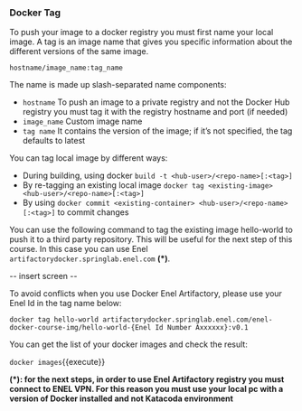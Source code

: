 ### Docker Tag
To push your image to a docker registry you must first name your local image.
A tag is an image name that gives you specific information about the different versions of the
same image.

`hostname/image_name:tag_name`

The name is made up slash-separated name components:
- `hostname` To push an image to a private registry and not the Docker Hub registry you 
  must tag it with the registry hostname and port (if needed)
- `image_name` Custom image name
- `tag name` It contains the version of the image; if it’s not specified, the tag defaults to latest


You can tag local image by different ways:
- During building, using docker `build -t <hub-user>/<repo-name>[:<tag>]`
- By re-tagging an existing local image `docker tag <existing-image> <hub-user>/<repo-name>[:<tag>]`
- By using `docker commit <existing-container> <hub-user>/<repo-name>[:<tag>]` to commit changes

You can use the following command to tag the existing image hello-world to push it to a 
third party repository. This will be useful for the next step of this course.
In this case you can use Enel `artifactorydocker.springlab.enel.com` **(\*)**.

-- insert screen --

To avoid conflicts
when you use Docker Enel Artifactory, please use your Enel Id in the tag name below:

`docker tag hello-world artifactorydocker.springlab.enel.com/enel-docker-course-img/hello-world-{Enel Id Number Axxxxxx}:v0.1`

You can get the list of your docker images and check the result:

`docker images`{{execute}}

**(\*): for the next steps, in order to use Enel Artifactory registry you must connect
to ENEL VPN. For this reason you must use your local pc with a version of Docker installed and
not Katacoda environment**







